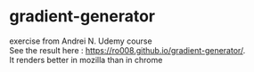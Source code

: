 # gradient-generator
exercise from Andrei N. Udemy course <br>
See the result here : https://ro008.github.io/gradient-generator/. <br>
It renders better in mozilla than in chrome
